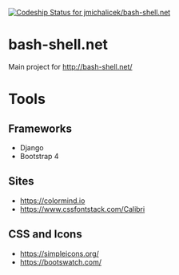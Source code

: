 [![Codeship Status for jmichalicek/bash-shell.net](https://app.codeship.com/projects/26e5e670-202c-0137-8746-62ccfb61d2cc/status?branch=master)](https://app.codeship.com/projects/329379)

# bash-shell.net
Main project for http://bash-shell.net/


# Tools

## Frameworks
* Django
* Bootstrap 4

## Sites
* https://colormind.io
* https://www.cssfontstack.com/Calibri

## CSS and Icons
* https://simpleicons.org/
* https://bootswatch.com/
